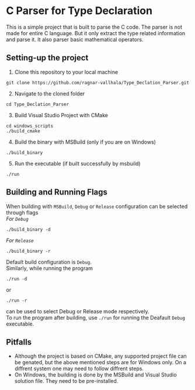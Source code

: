 # C Parser for Type Declaration

This is a simple project that is built to parse the C code. The parser is not made for entire C language. But it only extract the type related information and parse it. It also parser basic mathematical operators.


## Setting-up the project 
1. Clone this repository to your local machine
```
git clone https://github.com/ragnar-vallhala/Type_Declation_Parser.git
```
2. Navigate to the cloned folder
```
cd Type_Declation_Parser
```
3. Build Visual Studio Project with CMake
```
cd windows_scripts
./build_cmake
```
4. Build the binary with MSBuild (only if you are on Windows)
```
./build_binary
```
5. Run the executable (if  built successfully by msbuild)
```
./run
```

## Building and Running Flags
When building with `MSBuild`, `Debug` or `Release` configuration can be selected through flags\
*For `Debug`*
```
./build_binary -d
```
*For `Release`*
```
./build_binary -r
```
Default build configuration is `Debug`.\
Similarly, while running the  program 
```
./run -d
``` 
or 
```
./run -r
```
can be used to select Debug or Release mode respectively.\
To run the program after building, use `./run` for running the Deafault `Debug` executable.

## Pitfalls
* Although the project is based on CMake, any supported project file can be genated, but the above mentioned steps are for Windows only. On a diffrent system one may need to follow diffrent steps.
* On Windows, the building is done by the MSBuild and Visual Studio solution file. They need to be pre-installed.
